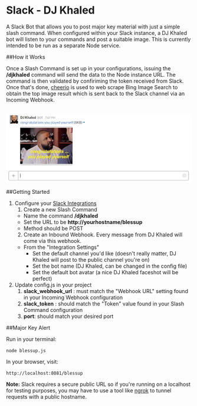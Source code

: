 # Slack - DJ Khaled

A Slack Bot that allows you to post major key material with just a simple slash command. When configured within your Slack instance, a DJ Khaled bot will listen to your commands and post a suitable image. This is currently intended to be run as a separate Node service. 

##How it Works

Once a Slash Command is set up in your configurations, issuing the <b>/djkhaled</b> command will send the data to the Node instance URL. The command is then validated by confiriming the token received from Slack. Once that's done, [cheerio](https://github.com/cheeriojs/cheerio) is used to web scrape Bing Image Search to obtain the top image result which is sent back to the Slack channel via an Incoming Webhook.

<br>
<img src = "AnotherOne.png" width = 900>

##Getting Started

1. Configure your [Slack Integrations](http://slack.com/integrations)
    1. Create a new Slash Command
      * Name the command <b>/djkhaled</b>
      * Set the URL to be <b>http://yourhostname/blessup</b>
      * Method should be POST
    2. Create an Inbound Webhook. Every message from DJ Khaled will come via this webhook.
      * From the "Integration Settings"
          * Set the default channel you'd like (doesn't really matter, DJ Khaled will post to the public channel you're on)
          * Set the bot name (DJ Khaled, can be changed in the config file)
          * Set the default bot avatar (a nice DJ Khaled faceshot will be perfect)
2. Update config.js in your project
    1. <b>slack\_webhook\_url</b> : must match the "Webhook URL" setting found in your Incoming Webhook configuration
    2. <b>slack\_token</b> : should match the "Token" value found in your Slash Command configuration
    3. <b>port</b>: should match your desired port

##Major Key Alert

Run in your terminal:

    node blessup.js

In your browser, visit:

    http://localhost:8081/blessup

<b>Note:</b> Slack requires a secure public URL so if you're running on a localhost for testing purposes, you may have to use a tool like [ngrok](http://ngrok.com) to tunnel requests with a public hostname.